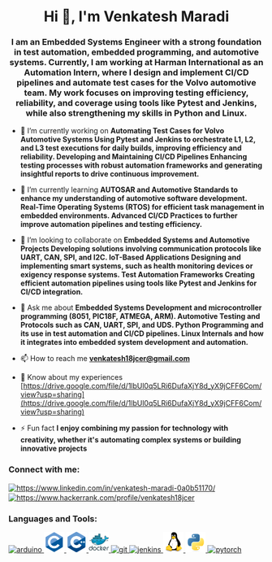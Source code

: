 <h1 align="center">Hi 👋, I'm Venkatesh Maradi</h1>
<h3 align="center">I am an Embedded Systems Engineer with a strong foundation in test automation, embedded programming, and automotive systems. Currently, I am working at Harman International as an Automation Intern, where I design and implement CI/CD pipelines and automate test cases for the Volvo automotive team. My work focuses on improving testing efficiency, reliability, and coverage using tools like Pytest and Jenkins, while also strengthening my skills in Python and Linux.</h3>

- 🔭 I’m currently working on **Automating Test Cases for Volvo Automotive Systems Using Pytest and Jenkins to orchestrate L1, L2, and L3 test executions for daily builds, improving efficiency and reliability. Developing and Maintaining CI/CD Pipelines Enhancing testing processes with robust automation frameworks and generating insightful reports to drive continuous improvement.**

- 🌱 I’m currently learning **AUTOSAR and Automotive Standards to enhance my understanding of automotive software development. Real-Time Operating Systems (RTOS) for efficient task management in embedded environments. Advanced CI/CD Practices to further improve automation pipelines and testing efficiency.**

- 👯 I’m looking to collaborate on **Embedded Systems and Automotive Projects Developing solutions involving communication protocols like UART, CAN, SPI, and I2C. IoT-Based Applications Designing and implementing smart systems, such as health monitoring devices or exigency response systems. Test Automation Frameworks Creating efficient automation pipelines using tools like Pytest and Jenkins for CI/CD integration.**

- 💬 Ask me about **Embedded Systems Development and microcontroller programming (8051, PIC18F, ATMEGA, ARM). Automotive Testing and Protocols such as CAN, UART, SPI, and UDS. Python Programming and its use in test automation and CI/CD pipelines. Linux Internals and how it integrates into embedded system development and automation.**

- 📫 How to reach me **venkatesh18jcer@gmail.com**

- 📄 Know about my experiences [https://drive.google.com/file/d/1lbUl0q5LRi6DufaXjY8d_yX9jCFF6Com/view?usp=sharing](https://drive.google.com/file/d/1lbUl0q5LRi6DufaXjY8d_yX9jCFF6Com/view?usp=sharing)

- ⚡ Fun fact **I enjoy combining my passion for technology with creativity, whether it's automating complex systems or building innovative projects**

<h3 align="left">Connect with me:</h3>
<p align="left">
<a href="https://linkedin.com/in/https://www.linkedin.com/in/venkatesh-maradi-0a0b51170/" target="blank"><img align="center" src="https://raw.githubusercontent.com/rahuldkjain/github-profile-readme-generator/master/src/images/icons/Social/linked-in-alt.svg" alt="https://www.linkedin.com/in/venkatesh-maradi-0a0b51170/" height="30" width="40" /></a>
<a href="https://www.hackerrank.com/https://www.hackerrank.com/profile/venkatesh18jcer" target="blank"><img align="center" src="https://raw.githubusercontent.com/rahuldkjain/github-profile-readme-generator/master/src/images/icons/Social/hackerrank.svg" alt="https://www.hackerrank.com/profile/venkatesh18jcer" height="30" width="40" /></a>
</p>

<h3 align="left">Languages and Tools:</h3>
<p align="left"> <a href="https://www.arduino.cc/" target="_blank" rel="noreferrer"> <img src="https://cdn.worldvectorlogo.com/logos/arduino-1.svg" alt="arduino" width="40" height="40"/> </a> <a href="https://www.cprogramming.com/" target="_blank" rel="noreferrer"> <img src="https://raw.githubusercontent.com/devicons/devicon/master/icons/c/c-original.svg" alt="c" width="40" height="40"/> </a> <a href="https://www.w3schools.com/cpp/" target="_blank" rel="noreferrer"> <img src="https://raw.githubusercontent.com/devicons/devicon/master/icons/cplusplus/cplusplus-original.svg" alt="cplusplus" width="40" height="40"/> </a> <a href="https://www.docker.com/" target="_blank" rel="noreferrer"> <img src="https://raw.githubusercontent.com/devicons/devicon/master/icons/docker/docker-original-wordmark.svg" alt="docker" width="40" height="40"/> </a> <a href="https://git-scm.com/" target="_blank" rel="noreferrer"> <img src="https://www.vectorlogo.zone/logos/git-scm/git-scm-icon.svg" alt="git" width="40" height="40"/> </a> <a href="https://www.jenkins.io" target="_blank" rel="noreferrer"> <img src="https://www.vectorlogo.zone/logos/jenkins/jenkins-icon.svg" alt="jenkins" width="40" height="40"/> </a> <a href="https://www.linux.org/" target="_blank" rel="noreferrer"> <img src="https://raw.githubusercontent.com/devicons/devicon/master/icons/linux/linux-original.svg" alt="linux" width="40" height="40"/> </a> <a href="https://www.python.org" target="_blank" rel="noreferrer"> <img src="https://raw.githubusercontent.com/devicons/devicon/master/icons/python/python-original.svg" alt="python" width="40" height="40"/> </a> <a href="https://pytorch.org/" target="_blank" rel="noreferrer"> <img src="https://www.vectorlogo.zone/logos/pytorch/pytorch-icon.svg" alt="pytorch" width="40" height="40"/> </a> </p>
